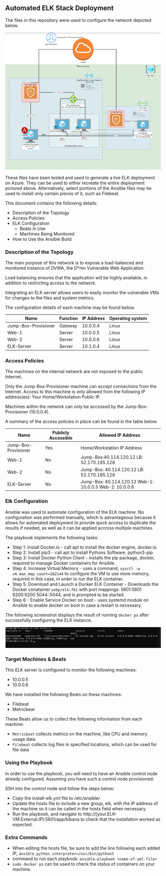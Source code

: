## Automated ELK Stack Deployment

The files in this repository were used to configure the network depicted below.

![Network Diagram](https://github.com/Bayrans/ELK-Server-Setup-Project/blob/main/Images/Network-Diagram-ELK.png "Network Diagram")

These files have been tested and used to generate a live ELK deployment on Azure. They can be used to either recreate the entire deployment pictured above. Alternatively, select portions of the Ansible files may be used to install only certain pieces of it, such as Filebeat.


This document contains the following details:
- Description of the Topology
- Access Policies
- ELK Configuration
  - Beats in Use
  - Machines Being Monitored
- How to Use the Ansible Build


### Description of the Topology

The main purpose of this network is to expose a load-balanced and monitored instance of DVWA, the D*mn Vulnerable Web Application.

Load balancing ensures that the application will be highly available, in addition to restricting access to the network.

Integrating an ELK server allows users to easily monitor the vulnerable VMs for changes to the files and system metrics.


The configuration details of each machine may be found below.

| Name                 | Function | IP Address | Operating system |
|----------------------|----------|------------|------------------|
| Jump-Box-Provisioner | Gateway  | 10.0.0.4   | Linux            |
| Web-1                | Server   | 10.0.0.5   | Linux            |
| Web-2                | Server   | 10.0.0.6   | Linux            |
| ELK-Server           | Server   | 10.1.0.4   | Linux            |

### Access Policies

The machines on the internal network are not exposed to the public Internet. 

Only the Jump-Box-Provisioner machine can accept connections from the Internet. Access to this machine is only allowed from the following IP address(es): Your Home/Workstation Public IP.


Machines within the network can only be accessed by the Jump-Box-Provisioner (10.0.0.4).

A summary of the access policies in place can be found in the table below.

| Name                 | Publicly Accessible | Allowed IP Address                                      |
|----------------------|---------------------|---------------------------------------------------------|
| Jump-Box-Provisioner | Yes                 | Home/Workstation IP Address                             |
| Web-1                | No                  | Jump-Box:40.114.120.12 LB: 52.170.185.128               |
| Web-2                | No                  | Jump-Box: 40.114.120.12 LB: 52.170.185.128              |
| ELK-Server           | No                  | Jump-Box: 40.114.120.12 Web-1: 10.0.0.5 Web-2: 10.0.0.6 |

### Elk Configuration

Ansible was used to automate configuration of the ELK machine. No configuration was performed manually, which is advantageous because it allows for automated deployment to provide quick access to duplicate the results if needed, as well as it can be applied accross multiple machines.

The playbook implements the following tasks:
- Step 1: Install Docker.io - call apt to install the docker engine, docker.io.
- Step 2: Install pip3 - call apt to install Pythons Software, python3-pip
- Step 3: Install Docker Python Client - installs the pip package, docker, required to manage Docker containers for Ansible.
- Step 4: Increase Virtual Memory - uses a command, `sysctl -w vm.max_map_count=262144` to configure the VM to use more memory, required in this case, in order to run the ELK container.
- Step 5: Download and Launch a Docker ELK Container - Downloads the Docker conatainer `sebp/elk:761` with port mappings: 5601:5601 9200:9200 5044::5044, and is prompted to be started.
- Step 6 - Enable Service Docker on boot - uses systemd module on Ansible to enable docker on boot in case a restart is necessary.


The following screenshot displays the result of running `docker ps` after successfully configuring the ELK instance.

![docker-ps](https://github.com/Bayrans/ELK-Server-Setup-Project/blob/main/Images/doccker-ps-output.png "docker-ps output")
### Target Machines & Beats
This ELK server is configured to monitor the following machines:
- 10.0.0.5
- 10.0.0.6

We have installed the following Beats on these machines:
- Filebeat
- Metricbeat

These Beats allow us to collect the following information from each machine:
- `Metricbeat` collects metrics on the machine, like CPU and memory usage data.
- `Filebeat` collects log files in specified locations, which can be used for file data  

### Using the Playbook
In order to use the playbook, you will need to have an Ansible control node already configured. Assuming you have such a control node provisioned: 

SSH into the control node and follow the steps below:
- Copy the install-elk.yml file to /etc/ansible/
- Update the hosts file to include a new group, elk, with the IP address of the machine so it can be called in the hosts field when necessary.
- Run the playbook, and navigate to http://[your.ELK-VM.External.IP]:5601/app/kibana to check that the installation worked as expected.

### Extra Commands
- When editing the hosts file, be sure to add the line following each added IP, `ansible_python_interpreter=/usr/bin/python3`
- command to run each playbook: `ansible-playbook <name-of-yml-file>`
- `sudo docker ps` can be used to check the status of containers on your machine. 
